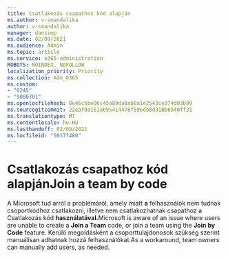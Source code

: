 ```yaml
---
title: Csatlakozás csapathoz kód alapján
ms.author: v-smandalika
author: v-smandalika
manager: dansimp
ms.date: 02/09/2021
ms.audience: Admin
ms.topic: article
ms.service: o365-administration
ROBOTS: NOINDEX, NOFOLLOW
localization_priority: Priority
ms.collection: Adm_O365
ms.custom:
- "8245"
- "9000701"
ms.openlocfilehash: 0e46cbbe06c45a89da8ab8a1e2543ce374d03b99
ms.sourcegitcommit: 22eaf0a151ab95414476f596db8d318b6540ff31
ms.translationtype: MT
ms.contentlocale: hu-HU
ms.lasthandoff: 02/09/2021
ms.locfileid: "50177480"
---
```

# <a name="join-a-team-by-code"></a><span data-ttu-id="b7e19-102">Csatlakozás csapathoz kód alapján</span><span class="sxs-lookup"><span data-stu-id="b7e19-102">Join a team by code</span></span>

<span data-ttu-id="b7e19-103">A Microsoft tud arról a problémáról, amely miatt **a** felhasználók nem tudnak csoportkódhoz csatlakozni, illetve nem csatlakozhatnak csapathoz a Csatlakozás kód **használatával.**</span><span class="sxs-lookup"><span data-stu-id="b7e19-103">Microsoft is aware of an issue where users are unable to create a **Join a Team** code, or join a team using the **Join by Code** feature.</span></span> <span data-ttu-id="b7e19-104">Kerülő megoldásként a csoporttulajdonosok szükség szerint manuálisan adhatnak hozzá felhasználókat.</span><span class="sxs-lookup"><span data-stu-id="b7e19-104">As a workaround, team owners can manually add users, as needed.</span></span>